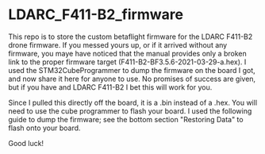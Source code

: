 # LDARC_F411-B2_firmware

This repo is to store the custom betaflight firmware for the LDARC F411-B2 drone firmware. If you messed yours up, or if it arrived without any 
firmware, you maye have noticed that the manual provides only a broken link to the proper firmware target (F411-B2-BF3.5.6-2021-03-29-a.hex). I 
used the STM32CubeProgrammer to dump the firmware on the board I got, and now share it here for anyone to use. No promises of success are given,
but if you have and LDARC F411-B2 I bet this will work for you. 

Since I pulled this directly off the board, it is a .bin instead of a .hex. You will need to use the cube programmer to flash your board. I used 
the following guide to dump the firmware; see the bottom section "Restoring Data" to flash onto your board.

Good luck!
